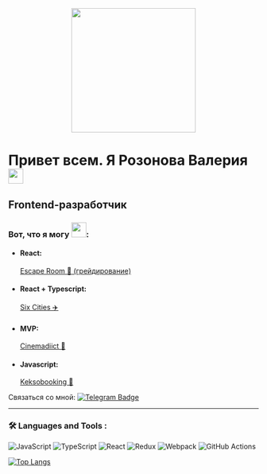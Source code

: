 

<div id="header" align="center">
  <img src="https://media.giphy.com/media/paTz7UZbPfTZFRYnnB/giphy.gif?cid=ecf05e47r9awemr5sl4jj1f50qqdf6mblc0vqlmn7touxdlj&ep=v1_gifs_related&rid=giphy.gif&ct=s" width="250"/>
</div>

<h1>
  Привет всем. Я Розонова Валерия
  <img src="https://media.giphy.com/media/hvRJCLFzcasrR4ia7z/giphy.gif" width="30px"/>
</h1>
<h2>
  <p>Frontend-разработчик</p>
</h2>

<h3>
  <p>Вот, что я могу <img src="https://media.giphy.com/media/WUlplcMpOCEmTGBtBW/giphy.gif" width="30">: </p>
</h3>

<ul>
  <li> 
    <h4> React: </h4>
    <a href="https://github.com/MommyValery/Grading">Escape Room 👻 (грейдирование)</a>
  </li>
  <li> 
    <h4> React + Typescript: </h4>
    <a href="https://github.com/MommyValery/six-cities">Six Cities ✈️</a>
  </li>
  <li> 
    <h4> MVP: </h4>
    <a href="https://github.com/MommyValery/Cinemaddict">Cinemadiict 🎦 </a>
  </li>
  <li> 
    <h4> Javascript: </h4>
    <a href="https://github.com/MommyValery/Keksobooking">Keksobooking 🏨</a>
  </li>
</ul>

Связаться со мной: [![Telegram Badge](https://img.shields.io/badge/-valery_uva74-blue?style=flat&logo=Telegram&logoColor=white)](https://t.me/valery_uva74)

  ---

### :hammer_and_wrench: Languages and Tools :

![JavaScript](https://img.shields.io/badge/JavaScript-F7DF1E?style=for-the-badge&logo=javascript&logoColor=black)
![TypeScript](https://img.shields.io/badge/TypeSctipt-316192?style=for-the-badge&logo=typescript&logoColor=white)
![React](https://img.shields.io/badge/react-%2320232a.svg?style=for-the-badge&logo=react&logoColor=%2361DAFB)
![Redux](https://img.shields.io/badge/redux-%23593d88.svg?style=for-the-badge&logo=redux&logoColor=white)
![Webpack](https://img.shields.io/badge/webpack-%238DD6F9.svg?style=for-the-badge&logo=webpack&logoColor=black)
![GitHub Actions](https://img.shields.io/badge/github%20actions-%232671E5.svg?style=for-the-badge&logo=githubactions&logoColor=white)


[![Top Langs](https://github-readme-stats.vercel.app/api/top-langs/?username=MommyValery&layout=compact&theme=vision-friendly-light)](https://github.com/anuraghazra/github-readme-stats)
